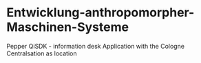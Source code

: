 # Entwicklung-anthropomorpher-Maschinen-Systeme
Pepper QiSDK - information desk Application with the Cologne Centralsation as location 
